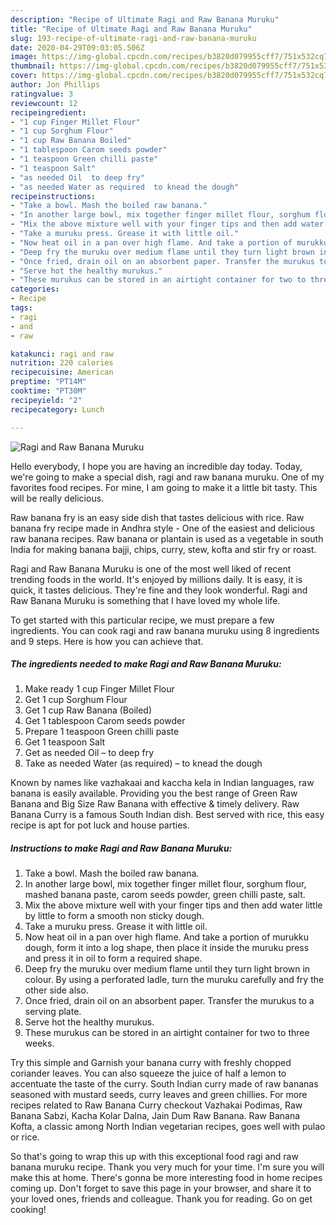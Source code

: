```yaml
---
description: "Recipe of Ultimate Ragi and Raw Banana Muruku"
title: "Recipe of Ultimate Ragi and Raw Banana Muruku"
slug: 193-recipe-of-ultimate-ragi-and-raw-banana-muruku
date: 2020-04-29T09:03:05.506Z
image: https://img-global.cpcdn.com/recipes/b3820d079955cff7/751x532cq70/ragi-and-raw-banana-muruku-recipe-main-photo.jpg
thumbnail: https://img-global.cpcdn.com/recipes/b3820d079955cff7/751x532cq70/ragi-and-raw-banana-muruku-recipe-main-photo.jpg
cover: https://img-global.cpcdn.com/recipes/b3820d079955cff7/751x532cq70/ragi-and-raw-banana-muruku-recipe-main-photo.jpg
author: Jon Phillips
ratingvalue: 3
reviewcount: 12
recipeingredient:
- "1 cup Finger Millet Flour"
- "1 cup Sorghum Flour"
- "1 cup Raw Banana Boiled"
- "1 tablespoon Carom seeds powder"
- "1 teaspoon Green chilli paste"
- "1 teaspoon Salt"
- "as needed Oil  to deep fry"
- "as needed Water as required  to knead the dough"
recipeinstructions:
- "Take a bowl. Mash the boiled raw banana."
- "In another large bowl, mix together finger millet flour, sorghum flour, mashed banana paste, carom seeds powder, green chilli paste, salt."
- "Mix the above mixture well with your finger tips and then add water little by little to form a smooth non sticky dough."
- "Take a muruku press. Grease it with little oil."
- "Now heat oil in a pan over high flame. And take a portion of murukku dough, form it into a log shape, then place it inside the muruku press and press it in oil to form a required shape."
- "Deep fry the muruku over medium flame until they turn light brown in colour. By using a perforated ladle, turn the muruku carefully and fry the other side also."
- "Once fried, drain oil on an absorbent paper. Transfer the murukus to a serving plate."
- "Serve hot the healthy murukus."
- "These murukus can be stored in an airtight container for two to three weeks."
categories:
- Recipe
tags:
- ragi
- and
- raw

katakunci: ragi and raw 
nutrition: 220 calories
recipecuisine: American
preptime: "PT14M"
cooktime: "PT30M"
recipeyield: "2"
recipecategory: Lunch

---
```



![Ragi and Raw Banana Muruku](https://img-global.cpcdn.com/recipes/b3820d079955cff7/751x532cq70/ragi-and-raw-banana-muruku-recipe-main-photo.jpg)

Hello everybody, I hope you are having an incredible day today. Today, we're going to make a special dish, ragi and raw banana muruku. One of my favorites food recipes. For mine, I am going to make it a little bit tasty. This will be really delicious.

Raw banana fry is an easy side dish that tastes delicious with rice. Raw banana fry recipe made in Andhra style - One of the easiest and delicious raw banana recipes. Raw banana or plantain is used as a vegetable in south India for making banana bajji, chips, curry, stew, kofta and stir fry or roast.

Ragi and Raw Banana Muruku is one of the most well liked of recent trending foods in the world. It's enjoyed by millions daily. It is easy, it is quick, it tastes delicious. They're fine and they look wonderful. Ragi and Raw Banana Muruku is something that I have loved my whole life.


To get started with this particular recipe, we must prepare a few ingredients. You can cook ragi and raw banana muruku using 8 ingredients and 9 steps. Here is how you can achieve that.

##### The ingredients needed to make Ragi and Raw Banana Muruku:

1. Make ready 1 cup Finger Millet Flour
1. Get 1 cup Sorghum Flour
1. Get 1 cup Raw Banana (Boiled)
1. Get 1 tablespoon Carom seeds powder
1. Prepare 1 teaspoon Green chilli paste
1. Get 1 teaspoon Salt
1. Get as needed Oil – to deep fry
1. Take as needed Water (as required) – to knead the dough


Known by names like vazhakaai and kaccha kela in Indian languages, raw banana is easily available. Providing you the best range of Green Raw Banana and Big Size Raw Banana with effective &amp; timely delivery. Raw Banana Curry is a famous South Indian dish. Best served with rice, this easy recipe is apt for pot luck and house parties. 

##### Instructions to make Ragi and Raw Banana Muruku:

1. Take a bowl. Mash the boiled raw banana.
1. In another large bowl, mix together finger millet flour, sorghum flour, mashed banana paste, carom seeds powder, green chilli paste, salt.
1. Mix the above mixture well with your finger tips and then add water little by little to form a smooth non sticky dough.
1. Take a muruku press. Grease it with little oil.
1. Now heat oil in a pan over high flame. And take a portion of murukku dough, form it into a log shape, then place it inside the muruku press and press it in oil to form a required shape.
1. Deep fry the muruku over medium flame until they turn light brown in colour. By using a perforated ladle, turn the muruku carefully and fry the other side also.
1. Once fried, drain oil on an absorbent paper. Transfer the murukus to a serving plate.
1. Serve hot the healthy murukus.
1. These murukus can be stored in an airtight container for two to three weeks.


Try this simple and Garnish your banana curry with freshly chopped coriander leaves. You can also squeeze the juice of half a lemon to accentuate the taste of the curry. South Indian curry made of raw bananas seasoned with mustard seeds, curry leaves and green chillies. For more recipes related to Raw Banana Curry checkout Vazhakai Podimas, Raw Banana Sabzi, Kacha Kolar Dalna, Jain Dum Raw Banana. Raw Banana Kofta, a classic among North Indian vegetarian recipes, goes well with pulao or rice. 

So that's going to wrap this up with this exceptional food ragi and raw banana muruku recipe. Thank you very much for your time. I'm sure you will make this at home. There's gonna be more interesting food in home recipes coming up. Don't forget to save this page in your browser, and share it to your loved ones, friends and colleague. Thank you for reading. Go on get cooking!
